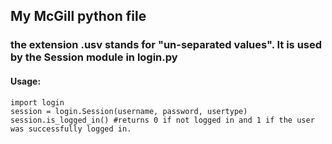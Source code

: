 ## My McGill python file ##

### the extension .usv stands for "un-separated values". It is used by the Session module in login.py ###

#### Usage: ####
	import login
	session = login.Session(username, password, usertype)
	session.is_logged_in() #returns 0 if not logged in and 1 if the user was successfully logged in.
